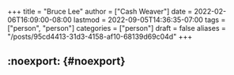 +++
title = "Bruce Lee"
author = ["Cash Weaver"]
date = 2022-02-06T16:09:00-08:00
lastmod = 2022-09-05T14:36:35-07:00
tags = ["person", "person"]
categories = ["person"]
draft = false
aliases = "/posts/95cd4413-31d3-4158-af10-68139d69c04d"
+++

## :noexport: {#noexport}
